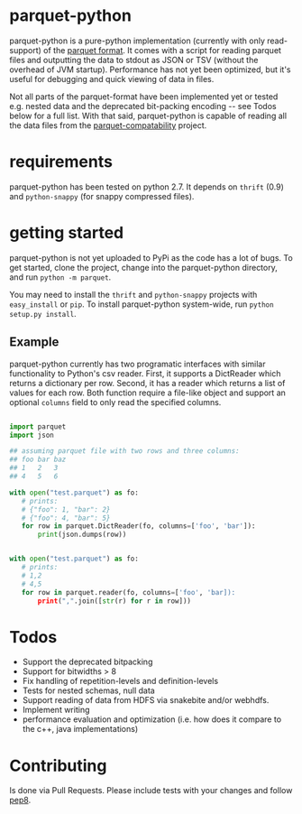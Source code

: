 # parquet-python

parquet-python is a pure-python implementation (currently with only read-support) of the [parquet format](https://github.com/Parquet/parquet-format). It comes with a script for reading parquet files and outputting the data to stdout as JSON or TSV (without the overhead of JVM startup). Performance has not yet been optimized, but it's useful for debugging and quick viewing of data in files.

Not all parts of the parquet-format have been implemented yet or tested e.g. nested data and the deprecated bit-packing encoding -- see Todos below for a full list. With that said, parquet-python is capable of reading all the data files from the [parquet-compatability](https://github.com/Parquet/parquet-compatibility) project.


# requirements

parquet-python has been tested on python 2.7. It depends on `thrift` (0.9) and `python-snappy` (for snappy compressed files).


# getting started

parquet-python is not yet uploaded to PyPi as the code has a lot of bugs. To get started, clone the project, change into the parquet-python directory, and run `python -m parquet`.

You may need to install the `thrift` and `python-snappy` projects with `easy_install` or `pip`. To install parquet-python system-wide, run `python setup.py install`.

## Example

parquet-python currently has two programatic interfaces with similar functionality to Python's csv reader. First, it supports a DictReader which returns a dictionary per row. Second, it has a reader which returns a list of values for each row. Both function require a file-like object and support an optional `columns` field to only read the specified columns.

```python

import parquet
import json

## assuming parquet file with two rows and three columns:
## foo bar baz
## 1   2   3
## 4   5   6

with open("test.parquet") as fo:
   # prints:
   # {"foo": 1, "bar": 2}
   # {"foo": 4, "bar": 5}
   for row in parquet.DictReader(fo, columns=['foo', 'bar']):
       print(json.dumps(row))


with open("test.parquet") as fo:
   # prints:
   # 1,2
   # 4,5
   for row in parquet.reader(fo, columns=['foo', 'bar]):
       print(",".join([str(r) for r in row]))
```

# Todos

* Support the deprecated bitpacking
* Support for bitwidths > 8
* Fix handling of repetition-levels and definition-levels
* Tests for nested schemas, null data
* Support reading of data from HDFS via snakebite and/or webhdfs.
* Implement writing
* performance evaluation and optimization (i.e. how does it compare to the c++, java implementations)


# Contributing

Is done via Pull Requests. Please include tests with your changes and follow [pep8](http://www.python.org/dev/peps/pep-0008/).
